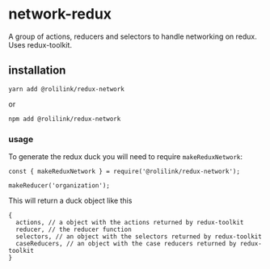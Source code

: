 # network-redux
A group of actions, reducers and selectors to handle networking on redux. Uses redux-toolkit.

## installation
```
yarn add @rolilink/redux-network
```
or
```
npm add @rolilink/redux-network
```

### usage
To generate the redux duck you will need to require `makeReduxNetwork`:

```
const { makeReduxNetwork } = require('@rolilink/redux-network');

makeReducer('organization');
```

This will return a duck object like this
```
{
  actions, // a object with the actions returned by redux-toolkit
  reducer, // the reducer function
  selectors, // an object with the selectors returned by redux-toolkit
  caseReducers, // an object with the case reducers returned by redux-toolkit
}
```
